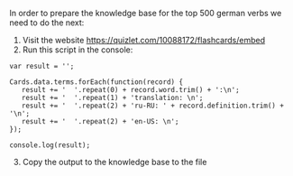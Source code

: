 In order to prepare the knowledge base for the top 500 german verbs we need to do the next:
1. Visit the website https://quizlet.com/10088172/flashcards/embed
2. Run this script in the console:
```
var result = '';

Cards.data.terms.forEach(function(record) {
   result += '  '.repeat(0) + record.word.trim() + ':\n';
   result += '  '.repeat(1) + 'translation: \n';
   result += '  '.repeat(2) + 'ru-RU: ' + record.definition.trim() + '\n';
   result += '  '.repeat(2) + 'en-US: \n';
});

console.log(result);
```
3. Copy the output to the knowledge base to the file